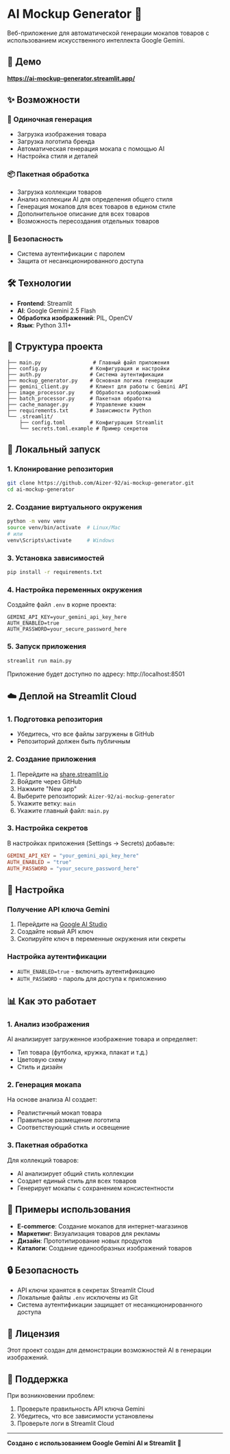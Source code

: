 # AI Mockup Generator 🎨

Веб-приложение для автоматической генерации мокапов товаров с использованием искусственного интеллекта Google Gemini.

## 🚀 Демо

**https://ai-mockup-generator.streamlit.app/**

## ✨ Возможности

### 🎯 Одиночная генерация
- Загрузка изображения товара
- Загрузка логотипа бренда
- Автоматическая генерация мокапа с помощью AI
- Настройка стиля и деталей

### 📦 Пакетная обработка
- Загрузка коллекции товаров
- Анализ коллекции AI для определения общего стиля
- Генерация мокапов для всех товаров в едином стиле
- Дополнительное описание для всех товаров
- Возможность пересоздания отдельных товаров

### 🔐 Безопасность
- Система аутентификации с паролем
- Защита от несанкционированного доступа

## 🛠 Технологии

- **Frontend**: Streamlit
- **AI**: Google Gemini 2.5 Flash
- **Обработка изображений**: PIL, OpenCV
- **Язык**: Python 3.11+

## 📁 Структура проекта

```
├── main.py                 # Главный файл приложения
├── config.py              # Конфигурация и настройки
├── auth.py                # Система аутентификации
├── mockup_generator.py    # Основная логика генерации
├── gemini_client.py       # Клиент для работы с Gemini API
├── image_processor.py     # Обработка изображений
├── batch_processor.py     # Пакетная обработка
├── cache_manager.py       # Управление кэшем
├── requirements.txt       # Зависимости Python
└── .streamlit/
    ├── config.toml        # Конфигурация Streamlit
    └── secrets.toml.example # Пример секретов
```

## 🚀 Локальный запуск

### 1. Клонирование репозитория
```bash
git clone https://github.com/Aizer-92/ai-mockup-generator.git
cd ai-mockup-generator
```

### 2. Создание виртуального окружения
```bash
python -m venv venv
source venv/bin/activate  # Linux/Mac
# или
venv\Scripts\activate     # Windows
```

### 3. Установка зависимостей
```bash
pip install -r requirements.txt
```

### 4. Настройка переменных окружения
Создайте файл `.env` в корне проекта:
```env
GEMINI_API_KEY=your_gemini_api_key_here
AUTH_ENABLED=true
AUTH_PASSWORD=your_secure_password_here
```

### 5. Запуск приложения
```bash
streamlit run main.py
```

Приложение будет доступно по адресу: http://localhost:8501

## ☁️ Деплой на Streamlit Cloud

### 1. Подготовка репозитория
- Убедитесь, что все файлы загружены в GitHub
- Репозиторий должен быть публичным

### 2. Создание приложения
1. Перейдите на [share.streamlit.io](https://share.streamlit.io)
2. Войдите через GitHub
3. Нажмите "New app"
4. Выберите репозиторий: `Aizer-92/ai-mockup-generator`
5. Укажите ветку: `main`
6. Укажите главный файл: `main.py`

### 3. Настройка секретов
В настройках приложения (Settings → Secrets) добавьте:
```toml
GEMINI_API_KEY = "your_gemini_api_key_here"
AUTH_ENABLED = "true"
AUTH_PASSWORD = "your_secure_password_here"
```

## 🔧 Настройка

### Получение API ключа Gemini
1. Перейдите на [Google AI Studio](https://aistudio.google.com/)
2. Создайте новый API ключ
3. Скопируйте ключ в переменные окружения или секреты

### Настройка аутентификации
- `AUTH_ENABLED=true` - включить аутентификацию
- `AUTH_PASSWORD` - пароль для доступа к приложению

## 📊 Как это работает

### 1. Анализ изображения
AI анализирует загруженное изображение товара и определяет:
- Тип товара (футболка, кружка, плакат и т.д.)
- Цветовую схему
- Стиль и дизайн

### 2. Генерация мокапа
На основе анализа AI создает:
- Реалистичный мокап товара
- Правильное размещение логотипа
- Соответствующий стиль и освещение

### 3. Пакетная обработка
Для коллекций товаров:
- AI анализирует общий стиль коллекции
- Создает единый стиль для всех товаров
- Генерирует мокапы с сохранением консистентности

## 🎨 Примеры использования

- **E-commerce**: Создание мокапов для интернет-магазинов
- **Маркетинг**: Визуализация товаров для рекламы
- **Дизайн**: Прототипирование новых продуктов
- **Каталоги**: Создание единообразных изображений товаров

## 🔒 Безопасность

- API ключи хранятся в секретах Streamlit Cloud
- Локальные файлы `.env` исключены из Git
- Система аутентификации защищает от несанкционированного доступа

## 📝 Лицензия

Этот проект создан для демонстрации возможностей AI в генерации изображений.

## 🤝 Поддержка

При возникновении проблем:
1. Проверьте правильность API ключа Gemini
2. Убедитесь, что все зависимости установлены
3. Проверьте логи в Streamlit Cloud

---

**Создано с использованием Google Gemini AI и Streamlit** 🚀